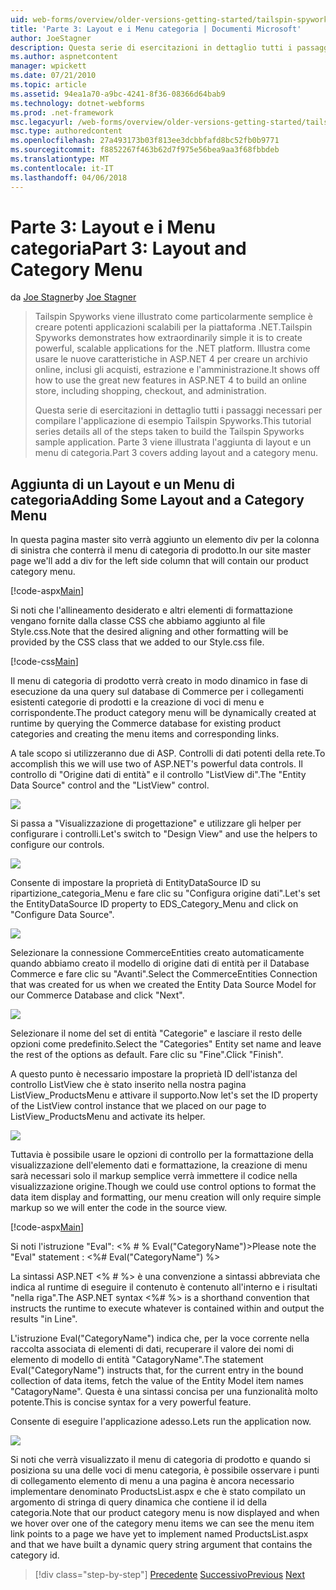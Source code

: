 ```yaml
---
uid: web-forms/overview/older-versions-getting-started/tailspin-spyworks/tailspin-spyworks-part-3
title: 'Parte 3: Layout e i Menu categoria | Documenti Microsoft'
author: JoeStagner
description: Questa serie di esercitazioni in dettaglio tutti i passaggi necessari per compilare l'applicazione di esempio Tailspin Spyworks. Parte 3 viene illustrata l'aggiunta di layout e un menu di categoria.
ms.author: aspnetcontent
manager: wpickett
ms.date: 07/21/2010
ms.topic: article
ms.assetid: 94ea1a70-a9bc-4241-8f36-08366d64bab9
ms.technology: dotnet-webforms
ms.prod: .net-framework
msc.legacyurl: /web-forms/overview/older-versions-getting-started/tailspin-spyworks/tailspin-spyworks-part-3
msc.type: authoredcontent
ms.openlocfilehash: 27a493173b03f813ee3dcbbfafd8bc52fb0b9771
ms.sourcegitcommit: f8852267f463b62d7f975e56bea9aa3f68fbbdeb
ms.translationtype: MT
ms.contentlocale: it-IT
ms.lasthandoff: 04/06/2018
---
```

<a name="part-3-layout-and-category-menu"></a><span data-ttu-id="441b2-104">Parte 3: Layout e i Menu categoria</span><span class="sxs-lookup"><span data-stu-id="441b2-104">Part 3: Layout and Category Menu</span></span>
====================
<span data-ttu-id="441b2-105">da [Joe Stagner](https://github.com/JoeStagner)</span><span class="sxs-lookup"><span data-stu-id="441b2-105">by [Joe Stagner](https://github.com/JoeStagner)</span></span>

> <span data-ttu-id="441b2-106">Tailspin Spyworks viene illustrato come particolarmente semplice è creare potenti applicazioni scalabili per la piattaforma .NET.</span><span class="sxs-lookup"><span data-stu-id="441b2-106">Tailspin Spyworks demonstrates how extraordinarily simple it is to create powerful, scalable applications for the .NET platform.</span></span> <span data-ttu-id="441b2-107">Illustra come usare le nuove caratteristiche in ASP.NET 4 per creare un archivio online, inclusi gli acquisti, estrazione e l'amministrazione.</span><span class="sxs-lookup"><span data-stu-id="441b2-107">It shows off how to use the great new features in ASP.NET 4 to build an online store, including shopping, checkout, and administration.</span></span>
> 
> <span data-ttu-id="441b2-108">Questa serie di esercitazioni in dettaglio tutti i passaggi necessari per compilare l'applicazione di esempio Tailspin Spyworks.</span><span class="sxs-lookup"><span data-stu-id="441b2-108">This tutorial series details all of the steps taken to build the Tailspin Spyworks sample application.</span></span> <span data-ttu-id="441b2-109">Parte 3 viene illustrata l'aggiunta di layout e un menu di categoria.</span><span class="sxs-lookup"><span data-stu-id="441b2-109">Part 3 covers adding layout and a category menu.</span></span>


## <a id="_Toc260221669"></a>  <span data-ttu-id="441b2-110">Aggiunta di un Layout e un Menu di categoria</span><span class="sxs-lookup"><span data-stu-id="441b2-110">Adding Some Layout and a Category Menu</span></span>

<span data-ttu-id="441b2-111">In questa pagina master sito verrà aggiunto un elemento div per la colonna di sinistra che conterrà il menu di categoria di prodotto.</span><span class="sxs-lookup"><span data-stu-id="441b2-111">In our site master page we'll add a div for the left side column that will contain our product category menu.</span></span>

[!code-aspx[Main](tailspin-spyworks-part-3/samples/sample1.aspx)]

<span data-ttu-id="441b2-112">Si noti che l'allineamento desiderato e altri elementi di formattazione vengano fornite dalla classe CSS che abbiamo aggiunto al file Style.css.</span><span class="sxs-lookup"><span data-stu-id="441b2-112">Note that the desired aligning and other formatting will be provided by the CSS class that we added to our Style.css file.</span></span>

[!code-css[Main](tailspin-spyworks-part-3/samples/sample2.css)]

<span data-ttu-id="441b2-113">Il menu di categoria di prodotto verrà creato in modo dinamico in fase di esecuzione da una query sul database di Commerce per i collegamenti esistenti categorie di prodotti e la creazione di voci di menu e corrispondente.</span><span class="sxs-lookup"><span data-stu-id="441b2-113">The product category menu will be dynamically created at runtime by querying the Commerce database for existing product categories and creating the menu items and corresponding links.</span></span>

<span data-ttu-id="441b2-114">A tale scopo si utilizzeranno due di ASP. Controlli di dati potenti della rete.</span><span class="sxs-lookup"><span data-stu-id="441b2-114">To accomplish this we will use two of ASP.NET's powerful data controls.</span></span> <span data-ttu-id="441b2-115">Il controllo di "Origine dati di entità" e il controllo "ListView di".</span><span class="sxs-lookup"><span data-stu-id="441b2-115">The "Entity Data Source" control and the "ListView" control.</span></span>

![](tailspin-spyworks-part-3/_static/image1.jpg)

<span data-ttu-id="441b2-116">Si passa a "Visualizzazione di progettazione" e utilizzare gli helper per configurare i controlli.</span><span class="sxs-lookup"><span data-stu-id="441b2-116">Let's switch to "Design View" and use the helpers to configure our controls.</span></span>

![](tailspin-spyworks-part-3/_static/image2.jpg)

<span data-ttu-id="441b2-117">Consente di impostare la proprietà di EntityDataSource ID su ripartizione\_categoria\_Menu e fare clic su "Configura origine dati".</span><span class="sxs-lookup"><span data-stu-id="441b2-117">Let's set the EntityDataSource ID property to EDS\_Category\_Menu and click on "Configure Data Source".</span></span>

![](tailspin-spyworks-part-3/_static/image3.jpg)

<span data-ttu-id="441b2-118">Selezionare la connessione CommerceEntities creato automaticamente quando abbiamo creato il modello di origine dati di entità per il Database Commerce e fare clic su "Avanti".</span><span class="sxs-lookup"><span data-stu-id="441b2-118">Select the CommerceEntities Connection that was created for us when we created the Entity Data Source Model for our Commerce Database and click "Next".</span></span>

![](tailspin-spyworks-part-3/_static/image4.jpg)

<span data-ttu-id="441b2-119">Selezionare il nome del set di entità "Categorie" e lasciare il resto delle opzioni come predefinito.</span><span class="sxs-lookup"><span data-stu-id="441b2-119">Select the "Categories" Entity set name and leave the rest of the options as default.</span></span> <span data-ttu-id="441b2-120">Fare clic su "Fine".</span><span class="sxs-lookup"><span data-stu-id="441b2-120">Click "Finish".</span></span>

<span data-ttu-id="441b2-121">A questo punto è necessario impostare la proprietà ID dell'istanza del controllo ListView che è stato inserito nella nostra pagina ListView\_ProductsMenu e attivare il supporto.</span><span class="sxs-lookup"><span data-stu-id="441b2-121">Now let's set the ID property of the ListView control instance that we placed on our page to ListView\_ProductsMenu and activate its helper.</span></span>

![](tailspin-spyworks-part-3/_static/image5.jpg)

<span data-ttu-id="441b2-122">Tuttavia è possibile usare le opzioni di controllo per la formattazione della visualizzazione dell'elemento dati e formattazione, la creazione di menu sarà necessari solo il markup semplice verrà immettere il codice nella visualizzazione origine.</span><span class="sxs-lookup"><span data-stu-id="441b2-122">Though we could use control options to format the data item display and formatting, our menu creation will only require simple markup so we will enter the code in the source view.</span></span>

[!code-aspx[Main](tailspin-spyworks-part-3/samples/sample3.aspx)]

<span data-ttu-id="441b2-123">Si noti l'istruzione "Eval": &lt;% # % Eval("CategoryName")&gt;</span><span class="sxs-lookup"><span data-stu-id="441b2-123">Please note the "Eval" statement : &lt;%# Eval("CategoryName") %&gt;</span></span>

<span data-ttu-id="441b2-124">La sintassi ASP.NET &lt;% # %&gt; è una convenzione a sintassi abbreviata che indica al runtime di eseguire il contenuto è contenuto all'interno e i risultati "nella riga".</span><span class="sxs-lookup"><span data-stu-id="441b2-124">The ASP.NET syntax &lt;%# %&gt; is a shorthand convention that instructs the runtime to execute whatever is contained within and output the results "in Line".</span></span>

<span data-ttu-id="441b2-125">L'istruzione Eval("CategoryName") indica che, per la voce corrente nella raccolta associata di elementi di dati, recuperare il valore dei nomi di elemento di modello di entità "CatagoryName".</span><span class="sxs-lookup"><span data-stu-id="441b2-125">The statement Eval("CategoryName") instructs that, for the current entry in the bound collection of data items, fetch the value of the Entity Model item names "CatagoryName".</span></span> <span data-ttu-id="441b2-126">Questa è una sintassi concisa per una funzionalità molto potente.</span><span class="sxs-lookup"><span data-stu-id="441b2-126">This is concise syntax for a very powerful feature.</span></span>

<span data-ttu-id="441b2-127">Consente di eseguire l'applicazione adesso.</span><span class="sxs-lookup"><span data-stu-id="441b2-127">Lets run the application now.</span></span>

![](tailspin-spyworks-part-3/_static/image6.jpg)

<span data-ttu-id="441b2-128">Si noti che verrà visualizzato il menu di categoria di prodotto e quando si posiziona su una delle voci di menu categoria, è possibile osservare i punti di collegamento elemento di menu a una pagina è ancora necessario implementare denominato ProductsList.aspx e che è stato compilato un argomento di stringa di query dinamica che contiene il  id della categoria.</span><span class="sxs-lookup"><span data-stu-id="441b2-128">Note that our product category menu is now displayed and when we hover over one of the category menu items we can see the menu item link points to a page we have yet to implement named ProductsList.aspx and that we have built a dynamic query string argument that contains the category id.</span></span>

> [!div class="step-by-step"]
> <span data-ttu-id="441b2-129">[Precedente](tailspin-spyworks-part-2.md)
> [Successivo](tailspin-spyworks-part-4.md)</span><span class="sxs-lookup"><span data-stu-id="441b2-129">[Previous](tailspin-spyworks-part-2.md)
[Next](tailspin-spyworks-part-4.md)</span></span>
